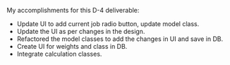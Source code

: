 My accomplishments for this D-4 deliverable:
- Update UI to add current job radio button, update model class.
- Update the UI as per changes in the design.
- Refactored the model classes to add the changes in UI and save in DB.
- Create UI for weights and class in DB. 
- Integrate calculation classes.
